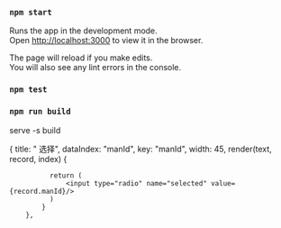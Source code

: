 ### `npm start`

Runs the app in the development mode.<br>
Open [http://localhost:3000](http://localhost:3000) to view it in the browser.

The page will reload if you make edits.<br>
You will also see any lint errors in the console.

### `npm test`


### `npm run build`

serve -s build


  {
            title: " 选择",
            dataIndex: "manId",
            key: "manId",
            width: 45,
            render(text, record, index) {

              return (
                  <input type="radio" name="selected" value={record.manId}/>
              )
            }
        },

